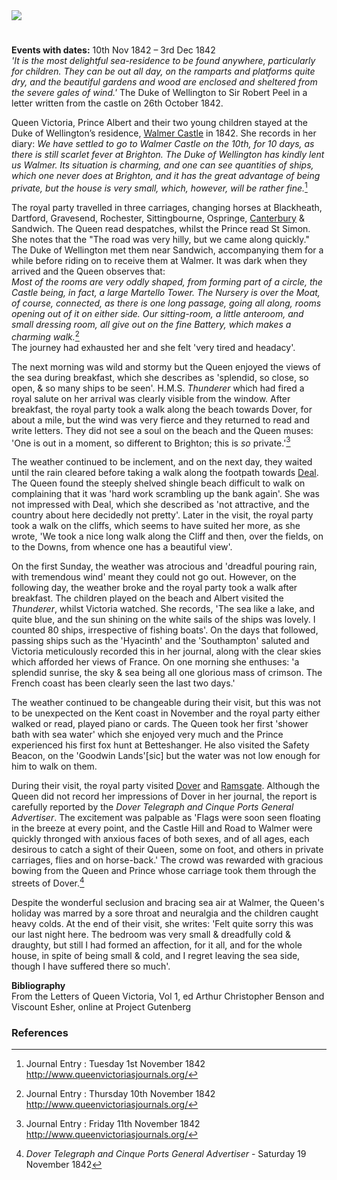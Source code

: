<html><head></head><body><a href="https://juncture-digital.org"><img src="https://juncture-digital.org/images/ve-button.png"/></a>
<param author="Michelle Crowther" banner="/images/banners/19c.jpg" layout="vtl" title="Queen Victoria at Walmer Castle" ve-config=""/>

<param aliases="Walmer Castle" eid="Q2543161" ve-entity=""/>
<param aliases="Dover" eid="Q179224" ve-entity=""/>
<param aliases="Ramsgate" eid="Q736439" ve-entity=""/>

#

**Events with dates:** 10th Nov 1842 – 3rd Dec 1842   
_'It is the most delightful sea-residence to be found anywhere, particularly for children. They can be out all day, on the ramparts and platforms quite dry, and the beautiful gardens and wood are enclosed and sheltered from the severe gales of wind.'_ The Duke of Wellington to Sir Robert Peel in a letter written from the castle on 26th October 1842.
<param manifest="https://iiif.juncture-digital.org/wc:Walmer_Castle_aerial_view.jpg/manifest.json" ve-image-v2/>

Queen Victoria, Prince Albert and their two young children stayed at the Duke of Wellington’s residence, [Walmer Castle](https://www.english-heritage.org.uk/visit/places/walmer-castle-and-gardens/) in 1842. She records in her diary:
_We have settled to go to Walmer Castle on the 10th, for 10 days, as there is still scarlet fever at Brighton. The Duke of Wellington has kindly lent us Walmer. Its situation is charming, and one can see quantities of ships, which one never does at Brighton, and it has the great advantage of being private, but the house is very small, which, however, will be rather fine._[^ref1]
<param manifest="https://iiif.juncture-digital.org/wc:Portrait_of_the_Duke_of_Wellington%2C_1844.jpg/manifest.json" ve-image-v2/>

The royal party travelled in three carriages, changing horses at Blackheath, Dartford, Gravesend, Rochester, Sittingbourne, Ospringe, [Canterbury](/19c/19c-canterbury) &amp; Sandwich. The Queen read despatches, whilst the Prince read St Simon. She notes that the "The road was very hilly, but we came along quickly." The Duke of Wellington met them near Sandwich, accompanying them for a while before riding on to receive them at Walmer. It was dark when they arrived and the Queen observes that:    
_Most of the rooms are very oddly shaped, from forming part of a circle, the Castle being, in fact, a large Martello Tower. The Nursery is over the Moat, of course, connected, as there is one long passage, going all along, rooms opening out of it on either side. Our sitting-room, a little anteroom, and small dressing room, all give out on the fine Battery, which makes a charming walk._[^ref2]   
The journey had exhausted her and she felt 'very tired and headacy'.
<param manifest="https://iiif.juncture-digital.org/wc:Walmer_Castle%2C_Walmer.JPG/manifest.json" ve-image-v2/>

The next morning was wild and stormy but the Queen enjoyed the views of the sea during breakfast, which she describes as 'splendid, so close, so open, &amp; so many ships to be seen'. H.M.S. _Thunderer_ which had fired a royal salute on her arrival was clearly visible from the window. After breakfast, the royal party took a walk along the beach towards Dover, for about a mile, but the wind was very fierce and they returned to read and write letters. They did not see a soul on the beach and the Queen muses: 'One is out in a moment, so different to Brighton; this is _so_ private.'[^ref3] 
<param manifest="https://iiif.juncture-digital.org/wc:Ebenezer_Landells_-_The_Thunderer%2C_Man-of-War_firing_a_Royal_Salute_on_her_Majesties_arrival_at_Walmer_Castle_-_1842.jpg/manifest.json" ve-image-v2/>

The weather continued to be inclement, and on the next day, they waited until the rain cleared before taking a walk along the footpath towards [Deal](/19c/19c-deal). The Queen found the steeply shelved shingle beach difficult to walk on complaining that it was 'hard work scrambling up the bank again'. She was not impressed with Deal, which she described as 'not attractive, and the country about here decidedly not pretty'. Later in the visit, the royal party took a walk on the cliffs, which seems to have suited her more, as she wrote, 'We took a nice long walk along the Cliff and then, over the fields, on to the Downs, from whence one has a beautiful view'.
<param manifest="https://iiif.juncture-digital.org/wc:Shingle_ridge_on_Walmer_Beach_-_geograph.org.uk_-_1503635.jpg/manifest.json" ve-image-v2/>

On the first Sunday, the weather was atrocious and 'dreadful pouring rain, with tremendous wind' meant they could not go out. However, on the following day, the weather broke and the royal party took a walk after breakfast.  The children played on the beach and Albert visited the _Thunderer_, whilst Victoria watched.  She records, 'The sea like a lake, and quite blue, and the sun shining on the white sails of the ships was lovely. I counted 80 ships, irrespective of fishing boats'. On the days that followed, passing ships such as the 'Hyacinth' and the 'Southampton' saluted and Victoria meticulously recorded this in her journal, along with the clear skies which afforded her views of France. On one morning she enthuses: 'a splendid sunrise, the sky &amp; sea being all one glorious mass of crimson. The French coast has been clearly seen the last two days.'
<param manifest="https://iiif.juncture-digital.org/wc:View_towards_the_sea_from_Walmer_Castle_-_geograph.org.uk_-_1631916.jpg/manifest.json" ve-image-v2/>

The weather continued to be changeable during their visit, but this was not to be unexpected on the Kent coast in November and the royal party either walked or read, played piano or cards. The Queen took her first 'shower bath with sea water' which she enjoyed very much and the Prince experienced his first fox hunt at Betteshanger.  He also visited the Safety Beacon, on the 'Goodwin Lands'[sic] but the water was not low enough for him to walk on them. 
<param manifest="https://iiif.juncture-digital.org/wc:A_draught_of_the_Goodwin_Sands_Pl.XXII_P169_RMG_A8031-D.tiff/manifest.json" ve-image-v2/>

During their visit, the royal party visited [Dover](/19c/19c-dover) and [Ramsgate](/19c/19c-ramsgate).  Although the Queen did not record her impressions of Dover in her journal, the report is carefully reported by the _Dover Telegraph and Cinque Ports General Advertiser_. The excitement was palpable as 'Flags were soon seen floating in the breeze at every point, and the Castle Hill and Road to Walmer were quickly thronged with anxious faces of both sexes, and of all ages, each desirous to catch a sight of their Queen, some on foot, and others in private carriages, flies and on horse-back.' The crowd was rewarded with gracious bowing from the Queen and Prince whose carriage took them through the streets of Dover.[^ref4]
<param manifest="https://iiif.juncture-digital.org/gh:kent-map/images/19c/Snargate St Dover 1830.jpg/manifest.json" ve-image-v2/>

Despite the wonderful seclusion and bracing sea air at Walmer, the Queen's holiday was marred by a sore throat and neuralgia and the children caught heavy colds. At the end of their visit, she writes: 'Felt quite sorry this was our last night here. The bedroom was very small &amp; dreadfully cold &amp; draughty, but still I had formed an affection, for it all, and for the whole house, in spite of being small &amp; cold, and I regret leaving the sea side, though I have suffered there so much'. 
<param manifest="https://iiif.juncture-digital.org/wc:Walmer_Castle_-_central_corridor.jpg/manifest.json" ve-image-v2/>

**Bibliography**  
From the Letters of Queen Victoria, Vol 1, ed Arthur Christopher Benson and Viscount Esher, online at Project Gutenberg

### References
[^ref1]: Journal Entry : Tuesday 1st November 1842 http://www.queenvictoriasjournals.org/   
[^ref2]: Journal Entry : Thursday 10th November 1842 http://www.queenvictoriasjournals.org/  
[^ref3]: Journal Entry : Friday 11th November 1842 http://www.queenvictoriasjournals.org/   
[^ref4]: _Dover Telegraph and Cinque Ports General Advertiser_ - Saturday 19 November 1842
[^ref5]: Journal Entry : Saturday 3rd December 1842 http://www.queenvictoriasjournals.org/   
 
</body></html>